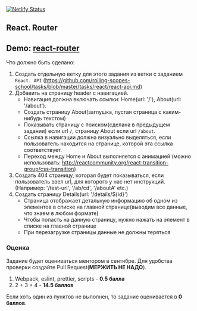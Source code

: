 [![Netlify Status](https://api.netlify.com/api/v1/badges/1d66f7c8-a02b-4539-9c4e-e9ab5da2de19/deploy-status)](https://app.netlify.com/sites/react-router-js-netlify/deploys)

## React. Router

## Demo: **[react-router](https://react-router-js-netlify.netlify.app/)**

Что должно быть сделано:

1) Создать отдельную ветку для этого задания из ветки с заданием `React. API` (https://github.com/rolling-scopes-school/tasks/blob/master/tasks/react/react-api.md)
2) Добавить на страницу header с навигацией.
    -  Навигация должна включать ссылки: Home(url: '/'), About(url: '/about').
    -  Создать страницу About(заглушка, пустая страница с каким-нибудь текстом)
    -  Показывать страницу с поиском(сделана в предыдущем задании) если url `/`, страницу About если url `/about`.
    -  Ссылка в навигации должна визуально выделяться, если пользователь находится на странице, которой эта ссылка соответствует.
    -  Переход между Home и About выполняется с анимацией (можно использовать: http://reactcommunity.org/react-transition-group/css-transition)
3)  Создать 404 страницу, которая будет показываться, если пользователь ввел url, для которого у нас нет инструкций.(Например: '/test-url', '/ab/cd', '/aboutA' etc.)
4)  Создать страницу Details(url: '/details/${id}')
    - Страница отображает детальную информацию об одном из элементов в списке на главной странице(выводим все данные, что знаем в любом формате)
    - Чтобы попасть на данную страницу, нужно нажать на элемент в списке на главной странице
    - При перезагрузке страницы данные не должны теряться

### Оценка

Задание будет оцениваться ментором в сентябре. Для удобства проверки создайте Pull Request(**МЕРЖИТЬ НЕ НАДО**).

1) Webpack, eslint, prettier, scripts - **0.5 балла**
2) 2 + 3 + 4 - **14.5 баллов**

Если хоть один из пунктов не выполнен, то задание оценивается в **0 баллов**.
